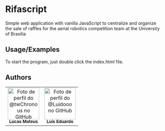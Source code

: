 
# Rifascript

Simple web application with vanilla JavaScript to centralize and organize the sale of raffles for the aerial robotics competition team at the University of Brasília

## Usage/Examples
To start the program, just double click the index.html file.

## Authors  

<table>
    <tr>
      <td align="center">
        <a href="https://github.com/twChronous">
          <img src="https://github.com/twChronous.png" width="100px;" alt="Foto de perfil do @twChronous no GitHub"/><br>
          <sub>
            <b>Lucas Mateus</b>
          </sub>
        </a>
      </td>
      <td align="center">
        <a href="https://github.com/Luidooo">
          <img src="https://github.com/Luidooo.png" width="100px;" alt="Foto de perfil do @Luidooo no GitHub"/><br>
          <sub>
            <b>Luís Eduardo</b>
          </sub>
        </a>
      </td>
    </tr>
</table>
